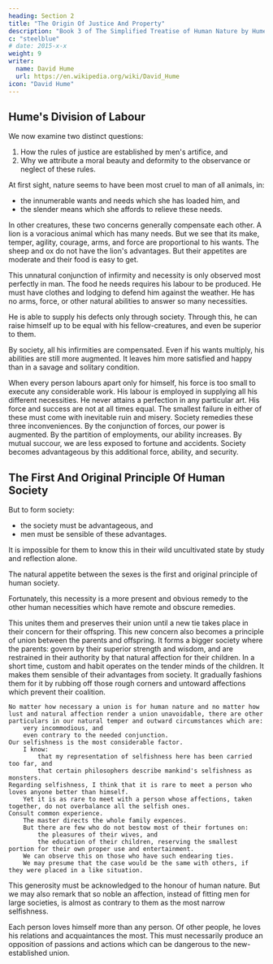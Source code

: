 ```yaml
---
heading: Section 2
title: "The Origin Of Justice And Property"
description: "Book 3 of The Simplified Treatise of Human Nature by Hume"
c: "steelblue"
# date: 2015-x-x
weight: 9
writer:
  name: David Hume
  url: https://en.wikipedia.org/wiki/David_Hume
icon: "David Hume"
---
```




## Hume's Division of Labour

We now examine two distinct questions:

1. How the rules of justice are established by men's artifice, and
2. Why we attribute a moral beauty and deformity to the observance or neglect of these rules.

At first sight, nature seems to have been most cruel to man of all animals, in:
- the innumerable wants and needs which she has loaded him, and
- the slender means which she affords to relieve these needs.

In other creatures, these two concerns generally compensate each other.
        A lion is a voracious animal which has many needs.
            But we see that its make, temper, agility, courage, arms, and force are proportional to his wants.
        The sheep and ox do not have the lion's advantages.
            But their appetites are moderate and their food is easy to get.

This unnatural conjunction of infirmity and necessity is only observed most perfectly in man.
        The food he needs requires his labour to be produced.
        He must have clothes and lodging to defend him against the weather.
        He has no arms, force, or other natural abilities to answer so many necessities.

He is able to supply his defects only through society.
        Through this, he can raise himself up to be equal with his fellow-creatures, and even be superior to them.

By society, all his infirmities are compensated.
        Even if his wants multiply, his abilities are still more augmented.
        It leaves him more satisfied and happy than in a savage and solitary condition.

When every person labours apart only for himself, his force is too small to execute any considerable work.
        His labour is employed in supplying all his different necessities.
        He never attains a perfection in any particular art.
        His force and success are not at all times equal.
        The smallest failure in either of these must come with inevitable ruin and misery.
Society remedies these three inconveniences.
        By the conjunction of forces, our power is augmented.
        By the partition of employments, our ability increases.
        By mutual succour, we are less exposed to fortune and accidents.
Society becomes advantageous by this additional force, ability, and security.


## The First And Original Principle Of Human Society

But to form society:
- the society must be advantageous, and
- men must be sensible of these advantages.

It is impossible for them to know this in their wild uncultivated state by study and reflection alone.

The natural appetite between the sexes is the first and original principle of human society.

Fortunately, this necessity is a more present and obvious remedy to the other human necessities which have remote and obscure remedies.

This unites them and preserves their union until a new tie takes place in their concern for their offspring.
            This new concern also becomes a principle of union between the parents and offspring.
            It forms a bigger society where the parents:
                govern by their superior strength and wisdom, and
                are restrained in their authority by that natural affection for their children.
        In a short time, custom and habit operates on the tender minds of the children.
            It makes them sensible of their advantages from society.
            It gradually fashions them for it by rubbing off those rough corners and untoward affections which prevent their coalition.

    No matter how necessary a union is for human nature and no matter how lust and natural affection render a union unavoidable, there are other particulars in our natural temper and outward circumstances which are:
        very incommodious, and
        even contrary to the needed conjunction.
    Our selfishness is the most considerable factor.
        I know:
            that my representation of selfishness here has been carried too far, and
            that certain philosophers describe mankind's selfishness as monsters.
    Regarding selfishness, I think that it is rare to meet a person who loves anyone better than himself.
        Yet it is as rare to meet with a person whose affections, taken together, do not overbalance all the selfish ones.
    Consult common experience.
        The master directs the whole family expences.
        But there are few who do not bestow most of their fortunes on:
            the pleasures of their wives, and
            the education of their children, reserving the smallest portion for their own proper use and entertainment.
        We can observe this on those who have such endearing ties.
        We may presume that the case would be the same with others, if they were placed in a like situation.

This generosity must be acknowledged to the honour of human nature.
        But we may also remark that so noble an affection, instead of fitting men for large societies, is almost as contrary to them as the most narrow selfishness.

Each person loves himself more than any person.
        Of other people, he loves his relations and acquaintances the most.
        This must necessarily produce an opposition of passions and actions which can be dangerous to the new-established union.